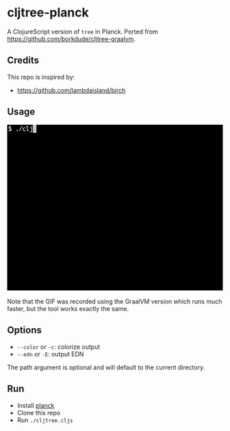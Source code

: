 
# cljtree-planck

A ClojureScript version of `tree` in Planck.
Ported from https://github.com/borkdude/cljtree-graalvm.

## Credits

This repo is inspired by:

- https://github.com/lambdaisland/birch

## Usage

![Usage](cljtree.gif)

Note that the GIF was recorded using the GraalVM version which runs much faster,
but the tool works exactly the same.

## Options

- `--color` or `-c`: colorize output
- `--edn` or `-E`: output EDN

The path argument is optional and will default to the current directory.

## Run

- Install [planck](https://github.com/planck-repl/planck)
- Clone this repo
- Run `./cljtree.cljs`

